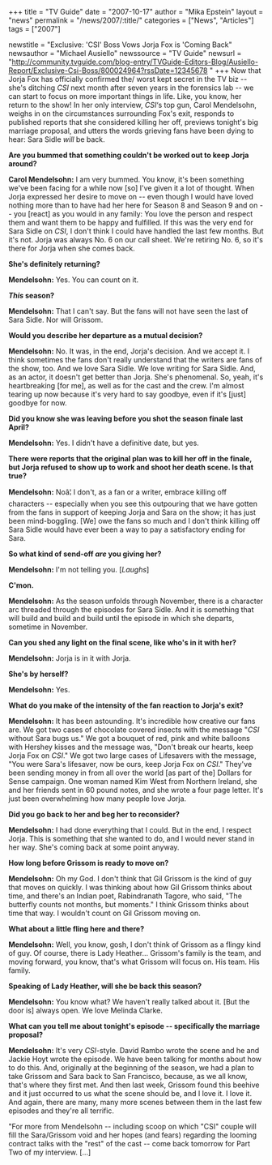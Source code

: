 +++
title = "TV Guide"
date = "2007-10-17"
author = "Mika Epstein"
layout = "news"
permalink = "/news/2007/:title/"
categories = ["News", "Articles"]
tags = ["2007"]

newstitle = "Exclusive: 'CSI' Boss Vows Jorja Fox is 'Coming Back"
newsauthor = "Michael Ausiello"
newssource = "TV Guide"
newsurl = "http://community.tvguide.com/blog-entry/TVGuide-Editors-Blog/Ausiello-Report/Exclusive-Csi-Boss/800024964?rssDate=12345678 "
+++
Now that Jorja Fox has officially confirmed the/ worst kept secret in the TV biz -- she's ditching *CSI* next month after seven years in the forensics lab -- we can start to focus on more important things in life. Like, you know, her return to the show! In her only interview, *CSI*&#8216;s top gun, Carol Mendelsohn, weighs in on the circumstances surrounding Fox's exit, responds to published reports that she considered killing her off, previews tonight's big marriage proposal, and utters the words grieving fans have been dying to hear: Sara Sidle *will* be back. 

**Are you bummed that something couldn't be worked out to keep Jorja around?**

**Carol Mendelsohn:** I am very bummed. You know, it's been something we've been facing for a while now [so] I've given it a lot of thought. When Jorja expressed her desire to move on -- even though I would have loved nothing more than to have had her here for Season 8 and Season 9 and on -- you [react] as you would in any family: You love the person and respect them and want them to be happy and fulfilled. If this was the very end for Sara Sidle on *CSI*, I don't think I could have handled the last few months. But it's not. Jorja was always No. 6 on our call sheet. We're retiring No. 6, so it's there for Jorja when she comes back.

**She's definitely returning?**

**Mendelsohn:** Yes. You can count on it.

***This* season?**

**Mendelsohn:** That I can't say. But the fans will not have seen the last of Sara Sidle. Nor will Grissom.

**Would you describe her departure as a mutual decision?**

**Mendelsohn:** No. It was, in the end, Jorja's decision. And we accept it. I think sometimes the fans don't really understand that the writers are fans of the show, too. And we love Sara Sidle. We love writing for Sara Sidle. And, as an actor, it doesn't get better than Jorja. She's phenomenal. So, yeah, it's heartbreaking [for me], as well as for the cast and the crew. I'm almost tearing up now because it's very hard to say goodbye, even if it's [just] goodbye for now.

**Did you know she was leaving before you shot the season finale last April?**

**Mendelsohn:** Yes. I didn't have a definitive date, but yes.

**There were reports that the original plan was to kill her off in the finale, but Jorja refused to show up to work and shoot her death scene. Is that true?**

**Mendelsohn:** Noâ¦ I don't, as a fan or a writer, embrace killing off characters -- especially when you see this outpouring that we have gotten from the fans in support of keeping Jorja and Sara on the show; it has just been mind-boggling. [We] owe the fans so much and I don't think killing off Sara Sidle would have ever been a way to pay a satisfactory ending for Sara.

**So what kind of send-off *are* you giving her?**

**Mendelsohn:** I'm not telling you. [*Laughs*]

**C'mon.**

**Mendelsohn:** As the season unfolds through November, there is a character arc threaded through the episodes for Sara Sidle. And it is something that will build and build and build until the episode in which she departs, sometime in November.

**Can you shed any light on the final scene, like who's in it with her?**

**Mendelsohn:** Jorja is in it with Jorja.

**She's by herself?**

**Mendelsohn:** Yes.

**What do you make of the intensity of the fan reaction to Jorja's exit?**

**Mendelsohn:** It has been astounding. It's incredible how creative our fans are. We got two cases of chocolate covered insects with the message "*CSI* without Sara bugs us." We got a bouquet of red, pink and white balloons with Hershey kisses and the message was, "Don't break our hearts, keep Jorja Fox on *CSI*." We got two large cases of Lifesavers with the message, "You were Sara's lifesaver, now be ours, keep Jorja Fox on *CSI*." They've been sending money in from all over the world [as part of the] Dollars for Sense campaign. One woman named Kim West from Northern Ireland, she and her friends sent in 60 pound notes, and she wrote a four page letter. It's just been overwhelming how many people love Jorja.

**Did you go back to her and beg her to reconsider?**

**Mendelsohn:** I had done everything that I could. But in the end, I respect Jorja. This is something that she wanted to do, and I would never stand in her way. She's coming back at some point anyway. 

**How long before Grissom is ready to move on?**

**Mendelsohn:** Oh my God. I don't think that Gil Grissom is the kind of guy that moves on quickly. I was thinking about how Gil Grissom thinks about time, and there's an Indian poet, Rabindranath Tagore, who said, "The butterfly counts not months, but moments." I think Grissom thinks about time that way. I wouldn't count on Gil Grissom moving on.

**What about a little fling here and there?**

**Mendelsohn:** Well, you know, gosh, I don't think of Grissom as a flingy kind of guy. Of course, there is Lady Heather... Grissom's family is the team, and moving forward, you know, that's what Grissom will focus on. His team. His family.

**Speaking of Lady Heather, will she be back this season?**

**Mendelsohn:** You know what? We haven't really talked about it. [But the door is] always open. We love Melinda Clarke.

**What can you tell me about tonight's episode -- specifically the marriage proposal?**

**Mendelsohn:** It's very *CSI*-style. David Rambo wrote the scene and he and Jackie Hoyt wrote the episode. We have been talking for months about how to do this. And, originally at the beginning of the season, we had a plan to take Grissom and Sara back to San Francisco, because, as we all know, that's where they first met. And then last week, Grissom found this beehive and it just occurred to us what the scene should be, and I love it. I love it. And again, there are many, many more scenes between them in the last few episodes and they're all terrific.

"For more from Mendelsohn -- including scoop on which "CSI" couple will fill the Sara/Grissom void and her hopes (and fears) regarding the looming contract talks with the "rest" of the cast -- come back tomorrow for Part Two of my interview. [...]  
